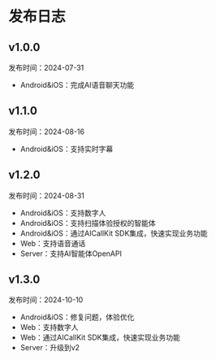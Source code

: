 # 发布日志

## v1.0.0
发布时间：2024-07-31
* Android&iOS：完成AI语音聊天功能

## v1.1.0
发布时间：2024-08-16
* Android&iOS：支持实时字幕

## v1.2.0
发布时间：2024-08-31
* Android&iOS：支持数字人
* Android&iOS：支持扫描体验授权的智能体
* Android&iOS：通过AICallKit SDK集成，快速实现业务功能
* Web：支持语音通话
* Server：支持AI智能体OpenAPI

## v1.3.0
发布时间：2024-10-10
* Android&iOS：修复问题，体验优化
* Web：支持数字人
* Web：通过AICallKit SDK集成，快速实现业务功能
* Server：升级到v2
